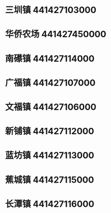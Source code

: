 # 三圳镇 441427103000
# 华侨农场 441427450000
# 南礤镇 441427114000
# 广福镇 441427107000
# 文福镇 441427106000
# 新铺镇 441427112000
# 蓝坊镇 441427113000
# 蕉城镇 441427115000
# 长潭镇 441427116000

